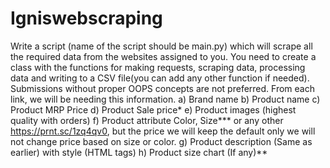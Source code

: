 # Igniswebscraping
Write a script (name of the script should be main.py) which will scrape all the required data from the websites assigned to you.
You need to create a class with the functions for making requests, scraping data, processing data and writing to a CSV file(you can add any other function if needed). Submissions without proper OOPS concepts are not preferred.  From each link, we will be needing this information.
a)      Brand name 
b)      Product name 
c)      Product MRP Price 
d)      Product Sale price* 
e)      Product images (highest quality with orders) 
f)       Product attribute Color, Size*** or any other https://prnt.sc/1zq4qv0, but the price we will keep the default only we will not change price based on size or color. 
g)      Product description (Same as earlier) with style (HTML tags) 
h)     Product size chart (If any)**
